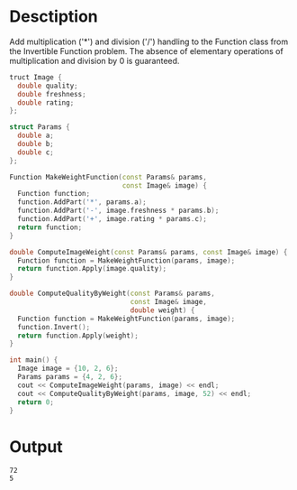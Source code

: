 # Desctiption

Add multiplication ('*') and division ('/') handling to the Function class from the Invertible Function problem. The absence of elementary operations of multiplication and division by 0 is guaranteed.

```c++
truct Image {
  double quality;
  double freshness;
  double rating;
};

struct Params {
  double a;
  double b;
  double c;
};

Function MakeWeightFunction(const Params& params,
                            const Image& image) {
  Function function;
  function.AddPart('*', params.a);
  function.AddPart('-', image.freshness * params.b);
  function.AddPart('+', image.rating * params.c);
  return function;
}

double ComputeImageWeight(const Params& params, const Image& image) {
  Function function = MakeWeightFunction(params, image);
  return function.Apply(image.quality);
}

double ComputeQualityByWeight(const Params& params,
                              const Image& image,
                              double weight) {
  Function function = MakeWeightFunction(params, image);
  function.Invert();
  return function.Apply(weight);
}

int main() {
  Image image = {10, 2, 6};
  Params params = {4, 2, 6};
  cout << ComputeImageWeight(params, image) << endl;
  cout << ComputeQualityByWeight(params, image, 52) << endl;
  return 0;
}
```

# Output

```
72
5
```